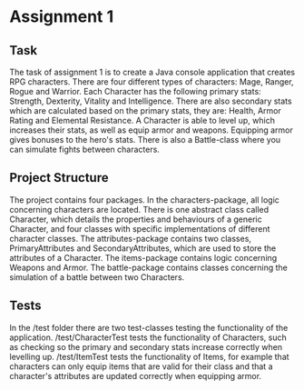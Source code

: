 # Assignment 1

## Task

The task of assignment 1 is to create a Java console application that creates RPG characters. There are four different types of characters: Mage, Ranger, Rogue and Warrior. Each Character has the following primary stats: Strength, Dexterity, Vitality and Intelligence. There are also secondary stats which are calculated based on the primary stats, they are: Health, Armor Rating and Elemental Resistance. A Character is able to level up, which increases their stats, as well as equip armor and weapons. Equipping armor gives bonuses to the hero's stats. There is also a Battle-class where you can simulate fights between characters.

## Project Structure

The project contains four packages. In the characters-package, all logic concerning characters are located. There is one abstract class called Character, which details the properties and behaviours of a generic Character, and four classes with specific implementations of different character classes. The attributes-package contains two classes, PrimaryAttributes and SecondaryAttributes, which are used to store the attributes of a Character. The items-package contains logic concerning Weapons and Armor. The battle-package contains classes concerning the simulation of a battle between two Characters. 

## Tests

In the /test folder there are two test-classes testing the functionality of the application. /test/CharacterTest tests the functionality of Characters, such as checking so the primary and secondary stats increase correctly when levelling up. /test/ItemTest tests the functionality of Items, for example that characters can only equip items that are valid for their class and that a character's attributes are updated correctly when equipping armor.
